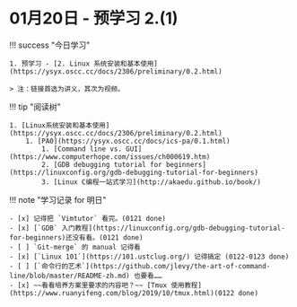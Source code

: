 # 01月20日 - 预学习 2.(1)

!!! success "今日学习"

    1. 预学习 - [2. Linux 系统安装和基本使用](https://ysyx.oscc.cc/docs/2306/preliminary/0.2.html)

    > 注：链接首选为讲义，其次为视频。

!!! tip "阅读树"

    1. [Linux系统安装和基本使用](https://ysyx.oscc.cc/docs/2306/preliminary/0.2.html)
        1. [PA0](https://ysyx.oscc.cc/docs/ics-pa/0.1.html) 
            1. [Command line vs. GUI](https://www.computerhope.com/issues/ch000619.htm)
            2. [GDB debugging tutorial for beginners](https://linuxconfig.org/gdb-debugging-tutorial-for-beginners)
            3. [Linux C编程一站式学习](http://akaedu.github.io/book/)

!!! note "学习记录 for 明日"

    - [x] 记得把 `Vimtutor` 看完。(0121 done)
    - [x] [`GDB` 入门教程](https://linuxconfig.org/gdb-debugging-tutorial-for-beginners)还没有看。(0121 done)
    - [ ] `Git-merge` 的 manual 记得看
    - [x] [`Linux 101`](https://101.ustclug.org/) 记得搞定 (0122-0123 done)
    - [ ] [`命令行的艺术`](https://github.com/jlevy/the-art-of-command-line/blob/master/README-zh.md) 也要看……
    - [x] ~~看看培养方案里要求的内容吧？~~ [Tmux 使用教程](https://www.ruanyifeng.com/blog/2019/10/tmux.html)(0122 done)